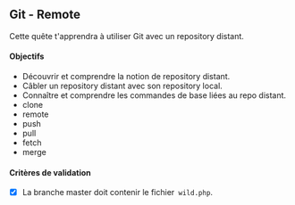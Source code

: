 

## Git - Remote
Cette quête t'apprendra à utiliser Git avec un repository distant.

#### Objectifs
* Découvrir et comprendre la notion de repository distant.
* Câbler un repository distant avec son repository local.
* Connaître et comprendre les commandes de base liées au repo distant.
* clone
* remote
* push
* pull
* fetch
* merge
 
#### Critères de validation
- [x] La branche master doit contenir le fichier` wild.php`.
